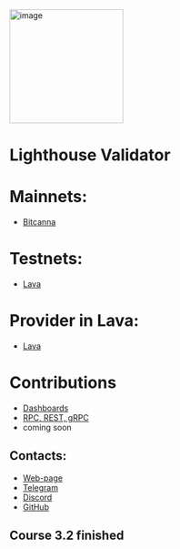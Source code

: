<img width="200" alt="image" src="http://lighth.group/static/media/logo_lighthouse_round.1d83e8787bb5ecbc55de.png">

# Lighthouse Validator

# Mainnets:

- [Bitcanna](https://www.mintscan.io/bitcanna/validators/bcnavaloper1vdnt46tl57muhuqzfesa8ttnfv7z970wvgadel)

# Testnets:

- [Lava](https://lava.explorers.guru/validator/lava@valoper1vu3xj8yv8280mx5pt64q4xg37692txwmpr3rfk)

# Provider in Lava:

- [Lava](https://info.lavanet.xyz/providers/lava@1vu3xj8yv8280mx5pt64q4xg37692txwm422ymp)

# Contributions
- [Dashboards](http://185.193.66.249:3000/d/dd5b940d-dc34-490f-afaf-77af11edbb23/1-dashboard?orgId=1&refresh=10s&from=now-6h&to=now)
- [RPC, REST, gRPC](http://185.193.66.249:26657)
- coming soon


## Contacts:

- [Web-page](http://lighth.group/)
- [Telegram](https://t.me/mlapov)
- [Discord](https://discordapp.com/users/917615440686116875/)
- [GitHub](https://github.com/lighthouse-validator)

## Course 3.2 finished
